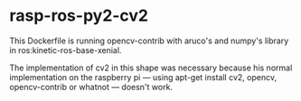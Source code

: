 # rasp-ros-py2-cv2

This Dockerfile is running opencv-contrib with aruco's and numpy's library in ros:kinetic-ros-base-xenial.

The implementation of cv2 in this shape was necessary because his normal implementation on the raspberry pi — using apt-get install cv2, opencv, opencv-contrib or whatnot — doesn't work.